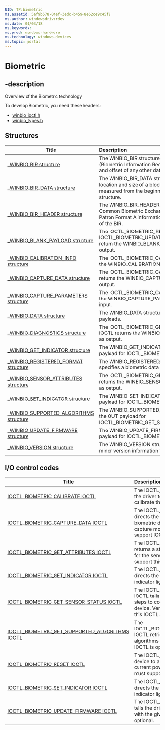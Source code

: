 ```yaml
---
UID: TP:biometric
ms.assetid: 5af9b578-0fef-3edc-b459-8e62ce9c45f8
ms.author: windowsdriverdev
ms.date: 04/03/18
ms.keywords: 
ms.prod: windows-hardware
ms.technology: windows-devices
ms.topic: portal
---
```


# Biometric

## -description

Overview of the Biometric technology.

To develop Biometric, you need these headers:

 * [winbio_ioctl.h](..\winbio_ioctl\index.md)
 * [winbio_types.h](..\winbio_types\index.md)



## Structures

| Title   | Description   |
| ---- |:---- |
| [_WINBIO_BIR structure](..\winbio_types\ns-winbio_types-_winbio_bir.md) | The WINBIO_BIR structure is the root of the BIR (Biometric Information Record). It contains the size and offset of any other data elements in the BIR. |
| [_WINBIO_BIR_DATA structure](..\winbio_types\ns-winbio_types-_winbio_bir_data.md) | The WINBIO_BIR_DATA structure contains the location and size of a block in a BIR. The offset is measured from the beginning of the WINBIO_BIR structure. |
| [_WINBIO_BIR_HEADER structure](..\winbio_types\ns-winbio_types-_winbio_bir_header.md) | The WINBIO_BIR_HEADER structure contains the Common Biometric Exchange File Format (CBEFF) Patron Format A information that describes the rest of the BIR. |
| [_WINBIO_BLANK_PAYLOAD structure](..\winbio_ioctl\ns-winbio_ioctl-_winbio_blank_payload.md) | The IOCTL_BIOMETRIC_RESET and IOCTL_BIOMETRIC_UPDATE_FIRMWARE IOCTLs return the WINBIO_BLANK_PAYLOAD structure as output. |
| [_WINBIO_CALIBRATION_INFO structure](..\winbio_ioctl\ns-winbio_ioctl-_winbio_calibration_info.md) | The IOCTL_BIOMETRIC_CALIBRATE IOCTL returns the WINBIO_CALIBRATION_INFO structure as output. |
| [_WINBIO_CAPTURE_DATA structure](..\winbio_ioctl\ns-winbio_ioctl-_winbio_capture_data.md) | The IOCTL_BIOMETRIC_CAPTURE_DATA IOCTL returns the WINBIO_CAPTURE_DATA structure as output. |
| [_WINBIO_CAPTURE_PARAMETERS structure](..\winbio_ioctl\ns-winbio_ioctl-_winbio_capture_parameters.md) | The IOCTL_BIOMETRIC_CAPTURE_DATA IOCTL uses the WINBIO_CAPTURE_PARAMETERS structure as input. |
| [_WINBIO_DATA structure](..\winbio_ioctl\ns-winbio_ioctl-_winbio_data.md) | The WINBIO_DATA structure specifies data in IOCTL payloads. |
| [_WINBIO_DIAGNOSTICS structure](..\winbio_ioctl\ns-winbio_ioctl-_winbio_diagnostics.md) | The IOCTL_BIOMETRIC_GET_SENSOR_STATUS IOCTL returns the WINBIO_DIAGNOSTICS structure as output. |
| [_WINBIO_GET_INDICATOR structure](..\winbio_ioctl\ns-winbio_ioctl-_winbio_get_indicator.md) | The WINBIO_GET_INDICATOR structure is the OUT payload for IOCTL_BIOMETRIC_GET_INDICATOR. |
| [_WINBIO_REGISTERED_FORMAT structure](..\winbio_types\ns-winbio_types-_winbio_registered_format.md) | The WINBIO_REGISTERED_FORMAT structure specifies a biometric data format. |
| [_WINBIO_SENSOR_ATTRIBUTES structure](..\winbio_ioctl\ns-winbio_ioctl-_winbio_sensor_attributes.md) | The IOCTL_BIOMETRIC_GET_ATTRIBUTES structure returns the WINBIO_SENSOR_ATTRIBUTES structure as output. |
| [_WINBIO_SET_INDICATOR structure](..\winbio_ioctl\ns-winbio_ioctl-_winbio_set_indicator.md) | The WINBIO_SET_INDICATOR structure is the IN payload for IOCTL_BIOMETRIC_SET_INDICATOR. |
| [_WINBIO_SUPPORTED_ALGORITHMS structure](..\winbio_ioctl\ns-winbio_ioctl-_winbio_supported_algorithms.md) | The WINBIO_SUPPORTED_ALGORITHMS structure is the OUT payload for IOCTL_BIOMETRIC_GET_SUPPORTED_ALGORITHMS. |
| [_WINBIO_UPDATE_FIRMWARE structure](..\winbio_ioctl\ns-winbio_ioctl-_winbio_update_firmware.md) | The WINBIO_UPDATE_FIRMWARE structure is the IN payload for IOCTL_BIOMETRIC_UPDATE_FIRMWARE. |
| [_WINBIO_VERSION structure](..\winbio_types\ns-winbio_types-_winbio_version.md) | The WINBIO_VERSION structure describes major and minor version information for a WBDI driver. |

## I/O control codes

| Title   | Description   |
| ---- |:---- |
| [IOCTL_BIOMETRIC_CALIBRATE IOCTL](..\winbio_ioctl\ni-winbio_ioctl-ioctl_biometric_calibrate.md) | The IOCTL_BIOMETRIC_CALIBRATE IOCTL directs the driver to perform any necessary steps to calibrate the device for use. |
| [IOCTL_BIOMETRIC_CAPTURE_DATA IOCTL](..\winbio_ioctl\ni-winbio_ioctl-ioctl_biometric_capture_data.md) | The IOCTL_BIOMETRIC_CAPTURE_DATA IOCTL directs the driver to retrieve the next scan of biometric data. This call should put the device into capture mode.Vendor-supplied WBDI drivers must support IOCTL_BIOMETRIC_CAPTURE_DATA. |
| [IOCTL_BIOMETRIC_GET_ATTRIBUTES IOCTL](..\winbio_ioctl\ni-winbio_ioctl-ioctl_biometric_get_attributes.md) | The IOCTL_BIOMETRIC_GET_ATTRIBUTES IOCTL returns a structure that contains a set of attributes for the sensor. Vendor-supplied WBDI drivers must support this IOCTL. |
| [IOCTL_BIOMETRIC_GET_INDICATOR IOCTL](..\winbio_ioctl\ni-winbio_ioctl-ioctl_biometric_get_indicator.md) | The IOCTL_BIOMETRIC_GET_INDICATOR IOCTL directs the driver to retrieve the status of the indicator light. This IOCTL is optional. |
| [IOCTL_BIOMETRIC_GET_SENSOR_STATUS IOCTL](..\winbio_ioctl\ni-winbio_ioctl-ioctl_biometric_get_sensor_status.md) | The IOCTL_BIOMETRIC_GET_SENSOR_STATUS IOCTL tells the driver to perform any necessary steps to collect the current operating status of the device. Vendor-supplied WBDI drivers must support this IOCTL. |
| [IOCTL_BIOMETRIC_GET_SUPPORTED_ALGORITHMS IOCTL](..\winbio_ioctl\ni-winbio_ioctl-ioctl_biometric_get_supported_algorithms.md) | The IOCTL_BIOMETRIC_GET_SUPPORTED_ALGORITHMS IOCTL retrieves a list of cryptographic hash algorithms that are supported by the device. This IOCTL is optional. |
| [IOCTL_BIOMETRIC_RESET IOCTL](..\winbio_ioctl\ni-winbio_ioctl-ioctl_biometric_reset.md) | The IOCTL_BIOMETRIC_RESET IOCTL resets the device to a known or idle state, according to the current power state. Vendor-supplied WBDI drivers must support this IOCTL. |
| [IOCTL_BIOMETRIC_SET_INDICATOR IOCTL](..\winbio_ioctl\ni-winbio_ioctl-ioctl_biometric_set_indicator.md) | The IOCTL_BIOMETRIC_SET_INDICATOR IOCTL directs the driver to update the status of the indicator light. |
| [IOCTL_BIOMETRIC_UPDATE_FIRMWARE IOCTL](..\winbio_ioctl\ni-winbio_ioctl-ioctl_biometric_update_firmware.md) | The IOCTL_BIOMETRIC_UPDATE_FIRMWARE IOCTL tells the driver to update the firmware for the device with the given firmware image. This IOCTL is optional. |
